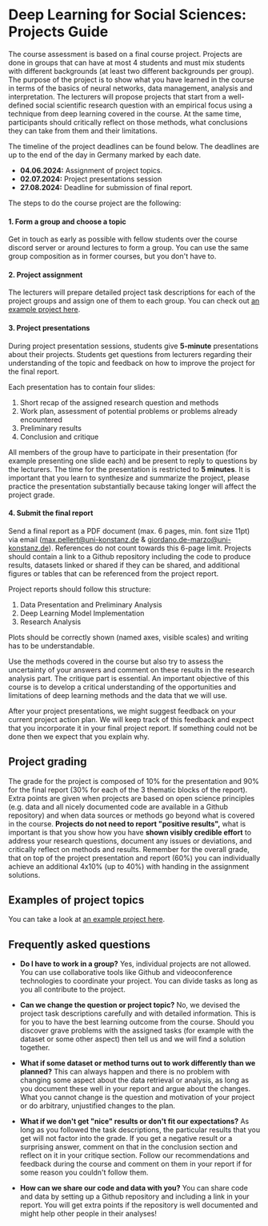 # Deep Learning for Social Sciences: Projects Guide

The course assessment is based on a final course project. Projects are done in groups that can have at most 4 students and must mix students with different backgrounds (at least two different backgrounds per group). The purpose of the project is to show what you have learned in the course in terms of the basics of neural networks, data management, analysis and interpretation. The lecturers will propose projects that start from a well-defined social scientific research question with an empirical focus using a technique from deep learning covered in the course. At the same time, participants should critically reflect on those methods, what conclusions they can take from them and their limitations.

The timeline of the project deadlines can be found below. The deadlines are up to the end of the day in Germany marked by each date.

- **04.06.2024:** Assignment of project topics.
- **02.07.2024:** Project presentations session
- **27.08.2024:** Deadline for submission of final report. 

The steps to do the course project are the following:

#### 1. Form a group and choose a topic

Get in touch as early as possible with fellow students over the course discord server or around lectures to form a group. You can use the same group composition as in former courses, but you don't have to.

#### 2. Project assignment

The lecturers will prepare detailed project task descriptions for each of the project groups and assign one of them to each group. You can check out [an example project here](ProjectExample_DLSS.md).

#### 3. Project presentations

During project presentation sessions, students give **5-minute** presentations about their projects. Students get questions from lecturers regarding their understanding of the topic and feedback on how to improve the project for the final report.

Each presentation has to contain four slides:

1) Short recap of the assigned research question and methods
2) Work plan, assessment of potential problems or problems already encountered
3) Preliminary results
4) Conclusion and critique

All members of the group have to participate in their presentation (for example presenting one slide each) and be present to reply to questions by the lecturers. The time for the presentation is restricted to **5 minutes**. It is important that you learn to synthesize and summarize the project, please practice the presentation substantially because taking longer will affect the project grade.

#### 4. Submit the final report

Send a final report as a PDF document (max. 6 pages, min. font size 11pt) via email (max.pellert@uni-konstanz.de & giordano.de-marzo@uni-konstanz.de).
References do not count towards this 6-page limit. Projects should contain a link to a Github repository including the code to produce results, datasets linked or shared if they can be shared, and additional figures or tables that can be referenced from the project report.

Project reports should follow this structure:

1. Data Presentation and Preliminary Analysis
2. Deep Learning Model Implementation
3. Research Analysis

Plots should be correctly shown (named axes, visible scales) and writing has to be understandable.

Use the methods covered in the course but also try to assess the uncertainty of your answers and comment on these results in the research analysis part. The critique part is essential. An important objective of this course is to develop a critical understanding of the opportunities and limitations of deep learning methods and the data that we will use.

After your project presentations, we might suggest feedback on your current project action plan. We will keep track of this feedback and expect that you incorporate it in your final project report. If something could not be done then we expect that you explain why.

## Project grading

The grade for the project is composed of 10% for the presentation and 90% for the final report (30% for each of the 3 thematic blocks of the report). Extra points are given when projects are based on open science principles (e.g. data and all nicely documented code are available in a Github repository) and when data sources or methods go beyond what is covered in the course. **Projects do not need to report "positive results",** what is important is that you show how you have **shown visibly credible effort** to address your research questions, document any issues or deviations, and critically reflect on methods and results. Remember for the overall grade, that on top of the project presentation and report (60%) you can individually achieve an additional 4x10% (up to 40%) with handing in the assignment solutions.

## Examples of project topics

You can take a look at [an example project here](ProjectExample_DLSS.md).

## Frequently asked questions

- **Do I have to work in a group?**
Yes, individual projects are not allowed. You can use collaborative tools like Github and videoconference technologies to coordinate your project. You can divide tasks as long as you all contribute to the project.

- **Can we change the question or project topic?**
No, we devised the project task descriptions carefully and with detailed information. This is for you to have the best learning outcome from the course. Should you discover grave problems with the assigned tasks (for example with the dataset or some other aspect) then tell us and we will find a solution together.

- **What if some dataset or method turns out to work differently than we planned?**
This can always happen and there is no problem with changing some aspect about the data retrieval or analysis, as long as you document these well in your report and argue about the changes. What you cannot change is the question and motivation of your project or do arbitrary, unjustified changes to the plan.

- **What if we don't get "nice" results or don't fit our expectations?**
As long as you followed the task descriptions, the particular results that you get will not factor into the grade. If you get a negative result or a surprising answer, comment on that in the conclusion section and reflect on it in your critique section. Follow our recommendations and feedback during the course and comment on them in your report if for some reason you couldn't follow them.

- **How can we share our code and data with you?**
You can share code and data by setting up a Github repository and including a link in your report. You will get extra points if the repository is well documented and might help other people in their analyses!


